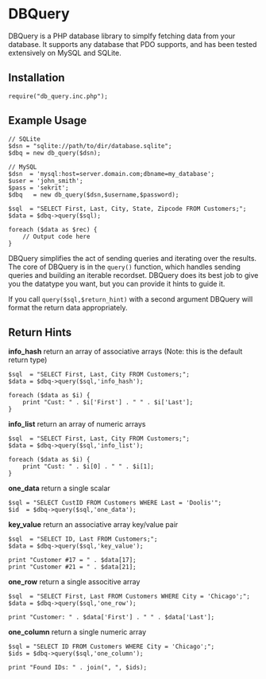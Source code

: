 DBQuery
=======

DBQuery is a PHP database library to simplfy fetching data from your database.
It supports any database that PDO supports, and has been tested extensively
on MySQL and SQLite.

Installation
------------

~~~
require("db_query.inc.php");
~~~

Example Usage
-------------

~~~
// SQLite
$dsn = "sqlite://path/to/dir/database.sqlite";
$dbq = new db_query($dsn);

// MySQL
$dsn  = 'mysql:host=server.domain.com;dbname=my_database';
$user = 'john_smith';
$pass = 'sekrit';
$dbq   = new db_query($dsn,$username,$password);

$sql  = "SELECT First, Last, City, State, Zipcode FROM Customers;";
$data = $dbq->query($sql);

foreach ($data as $rec) {
	// Output code here
}
~~~

DBQuery simplifies the act of sending queries and iterating over the results.
The core of DBQuery is in the `query()` function, which handles sending
queries and building an iterable recordset. DBQuery does its best job to
give you the datatype you want, but you can provide it hints to guide it.

If you call `query($sql,$return_hint)` with a second argument DBQuery will
format the return data appropriately.

Return Hints
------------

**info_hash** return an array of associative arrays (Note: this is the default return type)

~~~
$sql  = "SELECT First, Last, City FROM Customers;";
$data = $dbq->query($sql,'info_hash');

foreach ($data as $i) {
	print "Cust: " . $i['First'] . " " . $i['Last'];
}
~~~

**info_list** return an array of numeric arrays

~~~
$sql  = "SELECT First, Last, City FROM Customers;";
$data = $dbq->query($sql,'info_list');

foreach ($data as $i) {
	print "Cust: " . $i[0] . " " . $i[1];
}
~~~

**one_data** return a single scalar

~~~
$sql = "SELECT CustID FROM Customers WHERE Last = 'Doolis'";
$id  = $dbq->query($sql,'one_data');
~~~

**key_value** return an associative array key/value pair

~~~
$sql  = "SELECT ID, Last FROM Customers;";
$data = $dbq->query($sql,'key_value');

print "Customer #17 = " . $data[17];
print "Customer #21 = " . $data[21];
~~~

**one_row** return a single associtive array

~~~
$sql  = "SELECT First, Last FROM Customers WHERE City = 'Chicago';";
$data = $dbq->query($sql,'one_row');

print "Customer: " . $data['First'] . " " . $data['Last'];
~~~

**one_column** return a single numeric array

~~~
$sql = "SELECT ID FROM Customers WHERE City = 'Chicago';";
$ids = $dbq->query($sql,'one_column');

print "Found IDs: " . join(", ", $ids);
~~~
